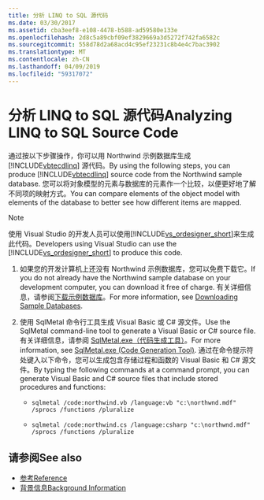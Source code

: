 ```yaml
---
title: 分析 LINQ to SQL 源代码
ms.date: 03/30/2017
ms.assetid: cba3eef8-e108-4478-b588-ad59580e133e
ms.openlocfilehash: 2d8c5a89cbf09ef3829669a3d5272f742fa6582c
ms.sourcegitcommit: 558d78d2a68acd4c95ef23231c8b4e4c7bac3902
ms.translationtype: MT
ms.contentlocale: zh-CN
ms.lasthandoff: 04/09/2019
ms.locfileid: "59317072"
---
```

# <a name="analyzing-linq-to-sql-source-code"></a><span data-ttu-id="30e47-102">分析 LINQ to SQL 源代码</span><span class="sxs-lookup"><span data-stu-id="30e47-102">Analyzing LINQ to SQL Source Code</span></span>
<span data-ttu-id="30e47-103">通过按以下步骤操作，你可以用 Northwind 示例数据库生成 [!INCLUDE[vbtecdlinq](../../../../../../includes/vbtecdlinq-md.md)] 源代码。</span><span class="sxs-lookup"><span data-stu-id="30e47-103">By using the following steps, you can produce [!INCLUDE[vbtecdlinq](../../../../../../includes/vbtecdlinq-md.md)] source code from the Northwind sample database.</span></span> <span data-ttu-id="30e47-104">您可以将对象模型的元素与数据库的元素作一个比较，以便更好地了解不同项的映射方式。</span><span class="sxs-lookup"><span data-stu-id="30e47-104">You can compare elements of the object model with elements of the database to better see how different items are mapped.</span></span>  
  
> [!NOTE]
>  <span data-ttu-id="30e47-105">使用 Visual Studio 的开发人员可以使用[!INCLUDE[vs_ordesigner_short](../../../../../../includes/vs-ordesigner-short-md.md)]来生成此代码。</span><span class="sxs-lookup"><span data-stu-id="30e47-105">Developers using Visual Studio can use the [!INCLUDE[vs_ordesigner_short](../../../../../../includes/vs-ordesigner-short-md.md)] to produce this code.</span></span>  
  
1. <span data-ttu-id="30e47-106">如果您的开发计算机上还没有 Northwind 示例数据库，您可以免费下载它。</span><span class="sxs-lookup"><span data-stu-id="30e47-106">If you do not already have the Northwind sample database on your development computer, you can download it free of charge.</span></span> <span data-ttu-id="30e47-107">有关详细信息，请参阅[下载示例数据库](../../../../../../docs/framework/data/adonet/sql/linq/downloading-sample-databases.md)。</span><span class="sxs-lookup"><span data-stu-id="30e47-107">For more information, see [Downloading Sample Databases](../../../../../../docs/framework/data/adonet/sql/linq/downloading-sample-databases.md).</span></span>  
  
2. <span data-ttu-id="30e47-108">使用 SqlMetal 命令行工具生成 Visual Basic 或 C# 源文件。</span><span class="sxs-lookup"><span data-stu-id="30e47-108">Use the SqlMetal command-line tool to generate a Visual Basic or C# source file.</span></span> <span data-ttu-id="30e47-109">有关详细信息，请参阅 [SqlMetal.exe（代码生成工具）](../../../../../../docs/framework/tools/sqlmetal-exe-code-generation-tool.md)。</span><span class="sxs-lookup"><span data-stu-id="30e47-109">For more information, see [SqlMetal.exe (Code Generation Tool)](../../../../../../docs/framework/tools/sqlmetal-exe-code-generation-tool.md).</span></span> <span data-ttu-id="30e47-110">通过在命令提示符处键入以下命令，您可以生成包含存储过程和函数的 Visual Basic 和 C# 源文件。</span><span class="sxs-lookup"><span data-stu-id="30e47-110">By typing the following commands at a command prompt, you can generate Visual Basic and C# source files that include stored procedures and functions:</span></span>  
  
    -   `sqlmetal /code:northwind.vb /language:vb "c:\northwnd.mdf" /sprocs /functions /pluralize`  
  
    -   `sqlmetal /code:northwind.cs /language:csharp "c:\northwnd.mdf" /sprocs /functions /pluralize`  
  
## <a name="see-also"></a><span data-ttu-id="30e47-111">请参阅</span><span class="sxs-lookup"><span data-stu-id="30e47-111">See also</span></span>

- [<span data-ttu-id="30e47-112">参考</span><span class="sxs-lookup"><span data-stu-id="30e47-112">Reference</span></span>](../../../../../../docs/framework/data/adonet/sql/linq/reference.md)
- [<span data-ttu-id="30e47-113">背景信息</span><span class="sxs-lookup"><span data-stu-id="30e47-113">Background Information</span></span>](../../../../../../docs/framework/data/adonet/sql/linq/background-information.md)
